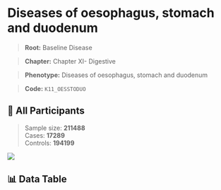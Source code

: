 # Diseases of oesophagus, stomach and duodenum

> **Root:** Baseline Disease  

> **Chapter:** Chapter XI- Digestive  

> **Phenotype:** Diseases of oesophagus, stomach and duodenum  

> **Code:** `K11_OESSTODUO`

## 🧪 All Participants  
> Sample size: **211488**  
> Cases: **17289**  
> Controls: **194199**
<img src="/Sensitive/Figures/ALL/Baseline/K11_OESSTODUO.png"/>

## 📊 Data Table
<CsvTableMRF src="/Sensitive/Data/ALL/Baseline/LG_K11_OESSTODUO.csv"/>

